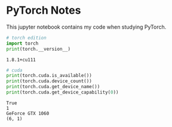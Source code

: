 # PyTorch Notes

This jupyter notebook contains my code when studying PyTorch.


```python
# torch edition 
import torch
print(torch.__version__)
```

    1.8.1+cu111



```python
# cuda 
print(torch.cuda.is_available())
print(torch.cuda.device_count())
print(torch.cuda.get_device_name())
print(torch.cuda.get_device_capability(0))
```

    True
    1
    GeForce GTX 1060
    (6, 1)
